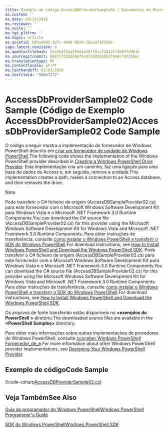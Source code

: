 ```yaml
---
title: Exemplo de código AccessDbProviderSample02 | Documentos da Microsoft
ms.custom: ''
ms.date: 09/13/2016
ms.reviewer: ''
ms.suite: ''
ms.tgt_pltfrm: ''
ms.topic: article
ms.assetid: b89a4903-3efc-4b08-9b20-2baadf1d1b66
caps.latest.revision: 6
ms.openlocfilehash: 22a7bdf43a294d1e28f78ccf3412173892fdd53e
ms.sourcegitcommit: b6871f21bd666f9cd71dd336bb3f844cf472b56c
ms.translationtype: MT
ms.contentlocale: pt-PT
ms.lasthandoff: 02/03/2019
ms.locfileid: "56847272"
---
```

# <a name="accessdbprovidersample02-code-sample"></a><span data-ttu-id="9c8fe-102">AccessDbProviderSample02 Code Sample (Código de Exemplo AccessDbProviderSample02)</span><span class="sxs-lookup"><span data-stu-id="9c8fe-102">AccessDbProviderSample02 Code Sample</span></span>

<span data-ttu-id="9c8fe-103">O código a seguir mostra a implementação do fornecedor de Windows PowerShell descrito em [criar um fornecedor de unidade do Windows PowerShell](./creating-a-windows-powershell-drive-provider.md).</span><span class="sxs-lookup"><span data-stu-id="9c8fe-103">The following code shows the implementation of the Windows PowerShell provider described in [Creating a Windows PowerShell Drive Provider](./creating-a-windows-powershell-drive-provider.md).</span></span> <span data-ttu-id="9c8fe-104">Esta implementação cria um caminho, faz uma ligação para uma base de dados do Access e, em seguida, remove a unidade.</span><span class="sxs-lookup"><span data-stu-id="9c8fe-104">This implementation creates a path, makes a connection to an Access database, and then removes the drive.</span></span>

> [!NOTE]
> <span data-ttu-id="9c8fe-105">Pode transferir o C# ficheiro de origem (AccessDBSampleProvider02.cs) para este fornecedor com o Microsoft Windows Software Development Kit para Windows Vista e o Microsoft .NET Framework 3.0 Runtime Components.</span><span class="sxs-lookup"><span data-stu-id="9c8fe-105">You can download the C# source file (AccessDBSampleProvider02.cs) for this provider using the Microsoft Windows Software Development Kit for Windows Vista and Microsoft .NET Framework 3.0 Runtime Components.</span></span> <span data-ttu-id="9c8fe-106">Para obter instruções de transferência, consulte [como instalar o Windows PowerShell e transferir o SDK do Windows PowerShell](/powershell/developer/installing-the-windows-powershell-sdk).</span><span class="sxs-lookup"><span data-stu-id="9c8fe-106">For download instructions, see [How to Install Windows PowerShell and Download the Windows PowerShell SDK](/powershell/developer/installing-the-windows-powershell-sdk).</span></span>
> <span data-ttu-id="9c8fe-107">Pode transferir o C# ficheiro de origem (AccessDBSampleProvider02.cs) para este fornecedor com o Microsoft Windows Software Development Kit para Windows Vista e o Microsoft .NET Framework 3.0 Runtime Components.</span><span class="sxs-lookup"><span data-stu-id="9c8fe-107">You can download the C# source file (AccessDBSampleProvider02.cs) for this provider using the Microsoft Windows Software Development Kit for Windows Vista and Microsoft .NET Framework 3.0 Runtime Components.</span></span> <span data-ttu-id="9c8fe-108">Para obter instruções de transferência, consulte [como instalar o Windows PowerShell e transferir o SDK do Windows PowerShell](/powershell/developer/installing-the-windows-powershell-sdk).</span><span class="sxs-lookup"><span data-stu-id="9c8fe-108">For download instructions, see [How to Install Windows PowerShell and Download the Windows PowerShell SDK](/powershell/developer/installing-the-windows-powershell-sdk).</span></span>
>
> <span data-ttu-id="9c8fe-109">Os arquivos de fonte transferido estão disponíveis no  **\<exemplos do PowerShell >** diretório.</span><span class="sxs-lookup"><span data-stu-id="9c8fe-109">The downloaded source files are available in the **\<PowerShell Samples>** directory.</span></span>
>
> <span data-ttu-id="9c8fe-110">Para obter mais informações sobre outras implementações de provedores do Windows PowerShell, consulte [conceber Windows PowerShell Fornecedor_de_e](./designing-your-windows-powershell-provider.md).</span><span class="sxs-lookup"><span data-stu-id="9c8fe-110">For more information about other Windows PowerShell provider implementations, see [Designing Your Windows PowerShell Provider](./designing-your-windows-powershell-provider.md).</span></span>

## <a name="code-sample"></a><span data-ttu-id="9c8fe-111">Exemplo de código</span><span class="sxs-lookup"><span data-stu-id="9c8fe-111">Code Sample</span></span>

[!code-csharp[AccessDBProviderSample02.cs](../../powershell-sdk-samples/SDK-2.0/csharp/AccessDBProviderSample02/AccessDBProviderSample02.cs#L11-L154 "AccessDBProviderSample02.cs")]


## <a name="see-also"></a><span data-ttu-id="9c8fe-112">Veja Também</span><span class="sxs-lookup"><span data-stu-id="9c8fe-112">See Also</span></span>

[<span data-ttu-id="9c8fe-113">Guia do programador do Windows PowerShell</span><span class="sxs-lookup"><span data-stu-id="9c8fe-113">Windows PowerShell Programmer's Guide</span></span>](./windows-powershell-programmer-s-guide.md)

[<span data-ttu-id="9c8fe-114">SDK do Windows PowerShell</span><span class="sxs-lookup"><span data-stu-id="9c8fe-114">Windows PowerShell SDK</span></span>](../windows-powershell-reference.md)